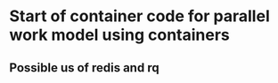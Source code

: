 # Start of container code for parallel work model using containers

## Possible us of redis and rq


